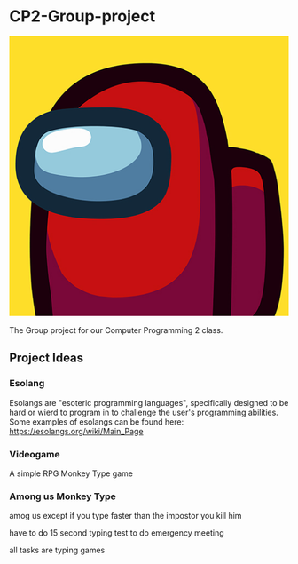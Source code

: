 

# CP2-Group-project
![Logo](unnamed.jpg "Logo")

The Group project for our Computer Programming 2 class.

## Project Ideas

### Esolang
Esolangs are "esoteric programming languages", specifically designed to be hard or wierd to program in to challenge the user's programming abilities. Some examples of esolangs can be found here: https://esolangs.org/wiki/Main_Page

### Videogame 
A simple RPG Monkey Type game

### Among us Monkey Type

amog us except if you type faster than the impostor you kill him

have to do 15 second typing test to do emergency meeting

all  tasks are typing games